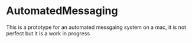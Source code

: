 # AutomatedMessaging
This is a prototype for an automated messgaing system on a mac, it is not perfect but it is a work in progress 
